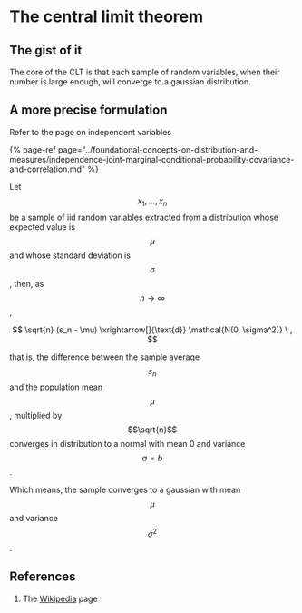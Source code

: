 # The central limit theorem

## The gist of it

The core of the CLT is that each sample of random variables, when their number is large enough, will converge to a gaussian distribution.

## A more precise formulation

Refer to the page on independent variables

{% page-ref page="../foundational-concepts-on-distribution-and-measures/independence-joint-marginal-conditional-probability-covariance-and-correlation.md" %}

Let $${x_1, \ldots, x_n }$$ be a sample of iid random variables extracted from a distribution whose expected value is $$\mu$$ and whose standard deviation is $$\sigma$$ , then, as $$n \to \infty$$ ,

$$
\sqrt{n} (s_n - \mu) \xrightarrow[]{\text{d}} \mathcal{N(0, \sigma^2)} \ ,
$$

that is, the difference between the sample average $$s_n$$ and the population mean $$\mu$$ , multiplied by $$\sqrt{n}$$ converges in distribution to a normal with mean 0 and variance $$a = b$$ .

Which means, the sample converges to a gaussian with mean $$\mu$$ and variance $$\sigma^2$$.

## References

1. The [Wikipedia](https://en.wikipedia.org/wiki/Central_limit_theorem) page

